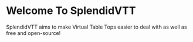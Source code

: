 # Welcome To SplendidVTT
SplendidVTT aims to make Virtual Table Tops easier to deal with as well as free and open-source!
